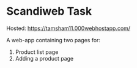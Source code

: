# Scandiweb Task
Hosted: https://tamsham11.000webhostapp.com/

A web-app containing two pages for:
1. Product list page
2. Adding a product page
